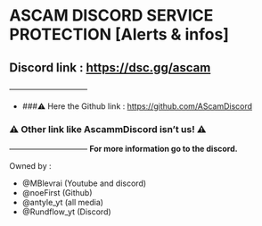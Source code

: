 # ASCAM DISCORD SERVICE PROTECTION [Alerts & infos]
## Discord link : https://dsc.gg/ascam
——————————
- ###⚠️ Here the Github link : https://github.com/AScamDiscord
### ⚠️ Other link like AscammDiscord isn’t us! ⚠️
——————————
**For more information go to the discord.**


Owned by :
- @MBlevrai (Youtube and discord)
- @noeFirst (Github) 
- @antyle_yt (all media)
- @Rundflow_yt (Discord)
